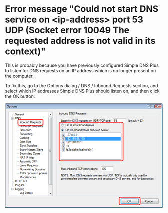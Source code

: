 ﻿---
category: 14
frontpage: false
comments: true
refs: 47
created-utc: 2019-01-01
modified-utc: 2019-01-01
---
# Error message "Could not start DNS service on &lt;ip-address&gt; port 53 UDP (Socket error 10049 The requested address is not valid in its context)"

This is probably because you have previously configured Simple DNS Plus to listen for DNS requests on an IP address which is no longer present on the computer.

To fix this, go to the Options dialog / DNS / Inbound Requests section, and select which IP addresses Simple DNS Plus should listen on, and then click the OK button:

![](img/46/1.png)

